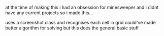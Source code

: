 at the time of making this i had an obsession for minesweeper
and i didnt have any current projects so i made this...

uses a screenshot class and recognises each cell in grid
could've made better algorithm for solving but this does the general basic stuff
